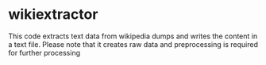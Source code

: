 # wikiextractor
This code extracts text data from wikipedia dumps and writes the content in a text file.
Please note that it creates raw data and preprocessing is required for further processing
